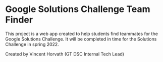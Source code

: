 # Google Solutions Challenge Team Finder
This project is a web app created to help students find teammates for the Google Solutions Challenge. It will be completed in time for the Solutions Challenge in spring 2022.

Created by Vincent Horvath (GT DSC Internal Tech Lead)